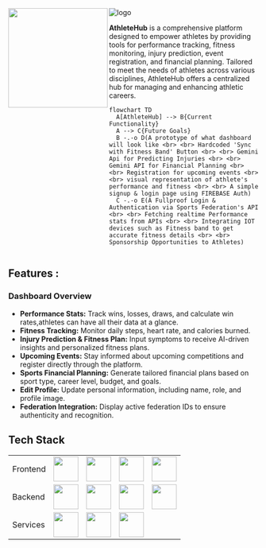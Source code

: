 <div>
<img src="https://i.postimg.cc/Z5CdmRVQ/k.png" alt="logo" align="center">
   <img src="https://i.postimg.cc/02sT7y4x/gdg.webp" height="200px" align="left">
</div>


**AthleteHub** is a comprehensive platform designed to empower athletes by providing tools for performance tracking, fitness monitoring, injury prediction, event registration, and financial planning. Tailored to meet the needs of athletes across various disciplines, AthleteHub offers a centralized hub for managing and enhancing athletic careers.

```mermaid
flowchart TD
  A[AthleteHub] --> B{Current Functionality}
  A --> C{Future Goals}
  B -.-o D(A prototype of what dashboard will look like <br> <br> Hardcoded 'Sync with Fitness Band' Button <br> <br> Gemini Api for Predicting Injuries <br> <br> Gemini API for Financial Planning <br> <br> Registration for upcoming events <br> <br> visual representation of athlete's performance and fitness <br> <br> A simple signup & login page using FIREBASE Auth)
  C -.-o E(A Fullproof Login & Authentication via Sports Federation's API <br> <br> Fetching realtime Performance stats from APIs <br> <br> Integrating IOT devices such as Fitness band to get accurate fitness details <br> <br> Sponsorship Opportunities to Athletes)


```


## Features :

### Dashboard Overview
- **Performance Stats:** Track wins, losses, draws, and calculate win rates,athletes can have all their data at a glance.
- **Fitness Tracking:** Monitor daily steps, heart rate, and calories burned.
- **Injury Prediction & Fitness Plan:** Input symptoms to receive AI-driven insights and personalized fitness plans.
- **Upcoming Events:** Stay informed about upcoming competitions and register directly through the platform.
- **Sports Financial Planning:** Generate tailored financial plans based on sport type, career level, budget, and goals.
- **Edit Profile:** Update personal information, including name, role, and profile image.
- **Federation Integration:** Display active federation IDs to ensure authenticity and recognition.

## Tech Stack

<table>
  <tr>
    <td>Frontend</td>
    <td><img src="https://upload.wikimedia.org/wikipedia/commons/6/61/HTML5_logo_and_wordmark.svg" width="50"></td>
    <td><img src="https://upload.wikimedia.org/wikipedia/commons/d/d5/CSS3_logo_and_wordmark.svg" width="50"></td>
    <td><img src="https://upload.wikimedia.org/wikipedia/commons/6/6a/JavaScript-logo.png" width="50"></td>
    <td><img src="https://upload.wikimedia.org/wikipedia/commons/d/d5/Tailwind_CSS_Logo.svg" width="50"></td>
  </tr>
  <tr>
    <td>Backend</td>
    <td><img src="https://upload.wikimedia.org/wikipedia/commons/3/3c/Flask_logo.svg" width="50"></td>
    <td><img src="https://upload.wikimedia.org/wikipedia/commons/c/c3/Python-logo-notext.svg" width="50"></td>
    <td><img src="https://upload.wikimedia.org/wikipedia/commons/3/37/Firebase_Logo.svg" width="50"></td>
    <td><img src="https://i.postimg.cc/KjffLkxj/google-ai-gemini91216-logowik-com-866x471.webp" width="50"></td>
  </tr>
   <tr>
      <td>Services</td>
      <td><img src="https://upload.wikimedia.org/wikipedia/commons/5/51/Google_Cloud_logo.svg" width="50"></td>
      <td><img src="https://i.postimg.cc/DfP2WvkX/png-transparent-vercel-hd-logo-thumbnail.png" width="50"></td>
      <td><img src="https://railway.app/brand/logo-dark.svg" width="50"></td>
   </tr>
</table>

